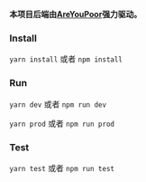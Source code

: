 **本项目后端由[AreYouPoor](https://github.com/EasterFan/AreYouPoor)强力驱动。**

### Install
`yarn install` 或者 `npm install`

### Run
`yarn dev` 或者 `npm run dev`

`yarn prod` 或者 `npm run prod`

### Test
`yarn test` 或者 `npm run test`